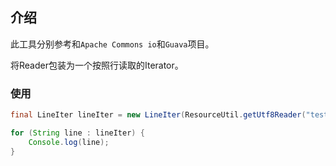 ## 介绍

此工具分别参考和`Apache Commons io`和`Guava`项目。

将Reader包装为一个按照行读取的Iterator。

### 使用

```java
final LineIter lineIter = new LineIter(ResourceUtil.getUtf8Reader("test_lines.csv"));

for (String line : lineIter) {
	Console.log(line);
}
```